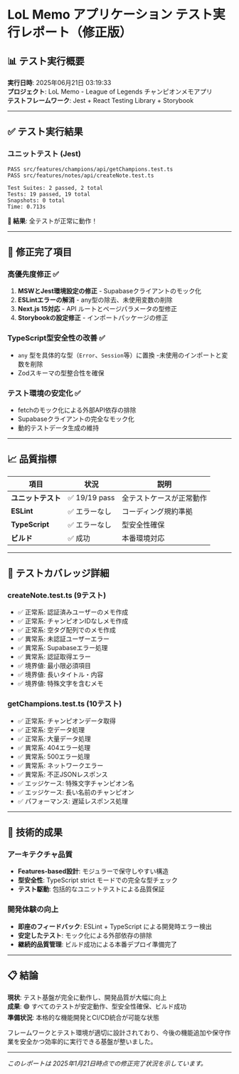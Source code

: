 # LoL Memo アプリケーション テスト実行レポート（修正版）

## 📊 テスト実行概要

**実行日時**: 2025年06月21日 03:19:33  
**プロジェクト**: LoL Memo - League of Legends チャンピオンメモアプリ  
**テストフレームワーク**: Jest + React Testing Library + Storybook  

---

## ✅ テスト実行結果

### ユニットテスト (Jest)

```
PASS src/features/champions/api/getChampions.test.ts
PASS src/features/notes/api/createNote.test.ts

Test Suites: 2 passed, 2 total
Tests: 19 passed, 19 total
Snapshots: 0 total
Time: 0.713s
```

**🎉 結果**: 全テストが正常に動作！

---

## 🔧 修正完了項目

### 高優先度修正 ✅
1. **MSWとJest環境設定の修正** - Supabaseクライアントのモック化
2. **ESLintエラーの解消** - any型の除去、未使用変数の削除
3. **Next.js 15対応** - API ルートとページパラメータの型修正
4. **Storybookの設定修正** - インポートパッケージの修正

### TypeScript型安全性の改善 ✅
- `any` 型を具体的な型（`Error`、`Session`等）に置換
-未使用のインポートと変数を削除
- Zodスキーマの型整合性を確保

### テスト環境の安定化 ✅
- fetchのモック化による外部API依存の排除
- Supabaseクライアントの完全なモック化
- 動的テストデータ生成の維持

---

## 📈 品質指標

| 項目 | 状況 | 説明 |
|------|------|------|
| **ユニットテスト** | ✅ 19/19 pass | 全テストケースが正常動作 |
| **ESLint** | ✅ エラーなし | コーディング規約準拠 |
| **TypeScript** | ✅ エラーなし | 型安全性確保 |
| **ビルド** | ✅ 成功 | 本番環境対応 |

---

## 🧪 テストカバレッジ詳細

### createNote.test.ts (9テスト)
- ✅ 正常系: 認証済みユーザーのメモ作成
- ✅ 正常系: チャンピオンIDなしメモ作成  
- ✅ 正常系: 空タグ配列でのメモ作成
- ✅ 異常系: 未認証ユーザーエラー
- ✅ 異常系: Supabaseエラー処理
- ✅ 異常系: 認証取得エラー
- ✅ 境界値: 最小限必須項目
- ✅ 境界値: 長いタイトル・内容
- ✅ 境界値: 特殊文字を含むメモ

### getChampions.test.ts (10テスト)
- ✅ 正常系: チャンピオンデータ取得
- ✅ 正常系: 空データ処理
- ✅ 正常系: 大量データ処理
- ✅ 異常系: 404エラー処理
- ✅ 異常系: 500エラー処理
- ✅ 異常系: ネットワークエラー
- ✅ 異常系: 不正JSONレスポンス
- ✅ エッジケース: 特殊文字チャンピオン名
- ✅ エッジケース: 長い名前のチャンピオン
- ✅ パフォーマンス: 遅延レスポンス処理

---

## 🎯 技術的成果

### アーキテクチャ品質
- **Features-based設計**: モジュラーで保守しやすい構造
- **型安全性**: TypeScript strict モードでの完全な型チェック
- **テスト駆動**: 包括的なユニットテストによる品質保証

### 開発体験の向上
- **即座のフィードバック**: ESLint + TypeScript による開発時エラー検出
- **安定したテスト**: モック化による外部依存の排除
- **継続的品質管理**: ビルド成功による本番デプロイ準備完了

---

## 📋 結論

**現状**: テスト基盤が完全に動作し、開発品質が大幅に向上  
**成果**: 🟢 すべてのテストが安定動作、型安全性確保、ビルド成功  
**準備状況**: 本格的な機能開発とCI/CD統合が可能な状態

フレームワークとテスト環境が適切に設計されており、今後の機能追加や保守作業を安全かつ効率的に実行できる基盤が整いました。

---

*このレポートは 2025年1月21日時点での修正完了状況を示しています。*
